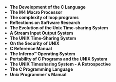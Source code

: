 <ul>
 <li><b><a target="_blank" href="https://github.com/manjunath5496/Dennis-M-Ritchie-papers/blob/master/ist(1).pdf" style="text-decoration:none;">The Development of the C Language</a></b></li>
  
<li><b><a target="_blank" href="https://github.com/manjunath5496/Dennis-M-Ritchie-papers/blob/master/ist(2).pdf" style="text-decoration:none;">The M4 Macro Processor</a></b></li>  
  
<li><b><a target="_blank" href="https://github.com/manjunath5496/Dennis-M-Ritchie-papers/blob/master/ist(3).pdf" style="text-decoration:none;">The complexity of loop programs</a></b></li>
                               
 <li><b><a target="_blank" href="https://github.com/manjunath5496/Dennis-M-Ritchie-papers/blob/master/ist(4).pdf" style="text-decoration:none;">Reflections on Software Research</a></b></li>                              
<li><b><a target="_blank" href="https://github.com/manjunath5496/Dennis-M-Ritchie-papers/blob/master/ist(5).pdf" style="text-decoration:none;"> The Evolution of the Unix Time-sharing System </a></b></li>
 <li><b><a target="_blank" href="https://github.com/manjunath5496/Dennis-M-Ritchie-papers/blob/master/ist(6).pdf" style="text-decoration:none;">A Stream Input Output System </a></b></li>
                <li><b><a target="_blank" href="https://github.com/manjunath5496/Dennis-M-Ritchie-papers/blob/master/ist(7).pdf" style="text-decoration:none;">The UNIX Time-Sharing System  </a></b></li>                                
          <li><b><a target="_blank" href="https://github.com/manjunath5496/Dennis-M-Ritchie-papers/blob/master/ist(8).pdf" style="text-decoration:none;">On the Security of UNIX  </a></b></li>           

<li><b><a target="_blank" href="https://github.com/manjunath5496/Dennis-M-Ritchie-papers/blob/master/ist(9).pdf" style="text-decoration:none;">C Reference Manual</a></b></li>
                               
 <li><b><a target="_blank" href="https://github.com/manjunath5496/Dennis-M-Ritchie-papers/blob/master/ist(10).pdf" style="text-decoration:none;">The Inferno™ Operating System</a></b></li>                              
<li><b><a target="_blank" href="https://github.com/manjunath5496/Dennis-M-Ritchie-papers/blob/master/ist(11).pdf" style="text-decoration:none;"> Portability of C Programs and the UNIX System </a></b></li>
 <li><b><a target="_blank" href="https://github.com/manjunath5496/Dennis-M-Ritchie-papers/blob/master/ist(12).pdf" style="text-decoration:none;">The UNIX Timesharing System - A Retrospective </a></b></li>
                <li><b><a target="_blank" href="https://github.com/manjunath5496/Dennis-M-Ritchie-papers/blob/master/ist(13).pdf" style="text-decoration:none;">The C Programming Language  </a></b></li>                                
          <li><b><a target="_blank" href="https://github.com/manjunath5496/Dennis-M-Ritchie-papers/blob/master/ist(14).pdf" style="text-decoration:none;">Unix Programmer's Manual  </a></b></li>












</ul>

